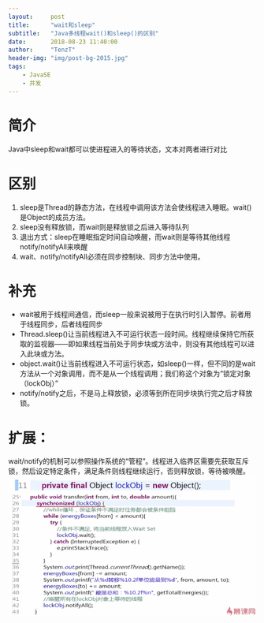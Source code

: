 ```yaml
---
layout:     post
title:      "wait和sleep"
subtitle:   "Java多线程wait()和sleep()的区别"
date:       2018-08-23 11:40:00
author:     "TenzT"
header-img: "img/post-bg-2015.jpg"
tags:
    - JavaSE
    - 并发
---
```


# 简介
Java中sleep和wait都可以使进程进入的等待状态，文本对两者进行对比

# 区别
1. sleep是Thread的静态方法，在线程中调用该方法会使线程进入睡眠。wait()是Object的成员方法。
2. sleep没有释放锁，而wait则是释放锁之后进入等待队列
3. 退出方式：sleep在睡眠指定时间自动唤醒，而wait则是等待其他线程notify/notifyAll来唤醒
4. wait、notify/notifyAll必须在同步控制块、同步方法中使用。

# 补充
- wait被用于线程间通信，而sleep一般来说被用于在执行时引入暂停。前者用于线程同步，后者线程同步
- Thread.sleep()让当前线程进入不可运行状态一段时间。线程继续保持它所获取的监视器——即如果线程当前处于同步块或方法中，则没有其他线程可以进入此块或方法。
- object.wait()让当前线程进入不可运行状态，如sleep()一样，但不同的是wait方法从一个对象调用，而不是从一个线程调用；我们称这个对象为“锁定对象（lockObj）”
- notify/notify之后，不是马上释放锁，必须等到所在同步块执行完之后才释放锁。

# 扩展：
wait/notify的机制可以参照操作系统的“管程”。线程进入临界区需要先获取互斥锁，然后设定特定条件，满足条件则线程继续运行，否则释放锁，等待被唤醒。
![](https://raw.githubusercontent.com/TenzT/TenzT.github.io/master/img_markdown/concurrency/waitTest.png)
